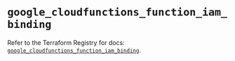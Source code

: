 # `google_cloudfunctions_function_iam_binding`

Refer to the Terraform Registry for docs: [`google_cloudfunctions_function_iam_binding`](https://registry.terraform.io/providers/hashicorp/google-beta/5.30.0/docs/resources/google_cloudfunctions_function_iam_binding).

